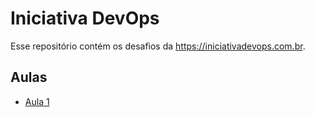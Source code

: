 # Iniciativa DevOps
Esse repositório contém os desafios da https://iniciativadevops.com.br.

## Aulas
- [Aula 1](aula1/README.md)